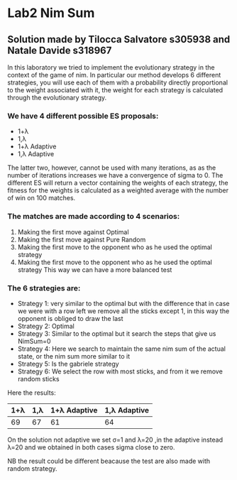 # Lab2 Nim Sum 
## Solution made by Tilocca Salvatore s305938 and Natale Davide s318967 
In this laboratory we tried to implement the evolutionary strategy in the context of the game of nim. In particular our method develops 6 different strategies,  you will use each of them with a probability directly proportional to the weight associated with it, the weight for each strategy is calculated through the evolutionary strategy. 
### We have 4 different possible ES proposals:
- 1+λ
- 1,λ
- 1+λ Adaptive
- 1,λ Adaptive

  
The latter two, however, cannot be used with many iterations, as as the number of iterations increases we have a convergence of sigma to 0. 
The different ES will return a vector containing the weights of each strategy, the fitness for the weights is calculated as a weighted average with the number of win on 100 matches.
### The matches are made according to 4 scenarios:
1. Making the first move against Optimal
2. Making the first move against Pure Random
3. Making the first move to the opponent who as he used the optimal strategy
4. Making the first move to the opponent who as he used the optimal strategy
This way we can have a more balanced test
### The 6 strategies are:
- Strategy 1: very similar to the optimal but with the difference that in case we were with a row left we remove all the sticks except 1, in this way the opponent is obliged to draw the last
- Strategy 2: Optimal 
- Strategy 3: Similar to the optimal but it search the steps that give us NimSum=0
- Strategy 4: Here we search to maintain the same nim sum of the actual state, or the nim sum more similar to it
- Strategy 5: Is the gabriele strategy
- Strategy 6: We select the row with most sticks, and from it we remove random sticks 

Here the results:

| 1+λ | 1,λ |  1+λ Adaptive | 1,λ Adaptive |
|-----|-----|---------------|--------------|
| 69  | 67  |       61      | 64|

On the solution not adaptive we set σ=1 and λ=20 ,in the adaptive instead λ=20 and we obtained in both cases sigma close to zero.


NB the result could be different beacause the test are also made with random strategy.

